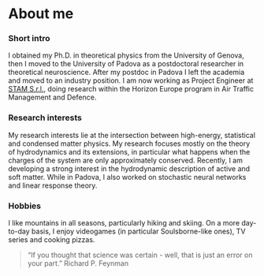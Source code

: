 # About me
### Short intro
I obtained my Ph.D. in theoretical physics from the University of Genova, then I moved to the University of Padova as a postdoctoral researcher in theoretical neuroscience. After my postdoc in Padova I left the academia and moved to an industry position. I am now working as Project Engineer at [STAM S.r.l.](https://www.stamtech.com/), doing research within the Horizon Europe program in Air Traffic Management and Defence.

### Research interests
My research interests lie at the intersection between high-energy, statistical and condensed matter physics. My research focuses mostly on the theory of hydrodynamics and its extensions, in particular what happens when the charges of the system are only approximately conserved. Recently, I am developing a strong interest in the hydrodynamic description of active and soft matter. While in Padova, I also worked on stochastic neural networks and linear response theory.

### Hobbies
I like mountains in all seasons, particularly hiking and skiing. On a more day-to-day basis, I enjoy videogames (in particular Soulsborne-like ones), TV series and cooking pizzas.

> “If you thought that science was certain - well, that is just an error on your part.”
> Richard P. Feynman

